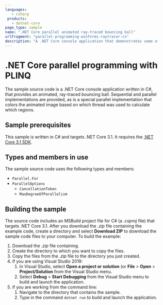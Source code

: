 ```yaml
---
languages:
   - csharp
 products:
   - dotnet-core
page_type: sample
name: ".NET Core parallel animated ray-traced bouncing ball"
urlFragment: "parallel-programming-winforms-raytracer-cs"
description: "A .NET Core console application that demonstrates some of the ways PLINQ query execution may be controlled and configured."
---
```


# .NET Core parallel programming with PLINQ

The sample source code is a .NET Core console application written in C#, that provides an animated, ray-traced bouncing ball.  Sequential and parallel implementations are provided, as is a special parallel implementation that colors the animated image based on which thread was used to calculate which regions.

## Sample prerequisites

This sample is written in C# and targets .NET Core 3.1. It requires the [.NET Core 3.1 SDK](https://dotnet.microsoft.com/download/dotnet-core/3.1).

## Types and members in use

The sample source code uses the following types and members:

- `Parallel.For`
- `ParallelOptions`
  - `CancellationToken`
  - `MaxDegreeOfParallelism`

## Building the sample

The source code includes an MSBuild project file for C# (a *.csproj* file) that targets .NET Core 3.1. After you download the *.zip* file containing the example code, create a directory and select **Download ZIP** to download the sample code files to your computer. To build the example:

1. Download the *.zip* file containing.
1. Create the directory to which you want to copy the files.
1. Copy the files from the *.zip* file to the directory you just created.
1. If you are using Visual Studio 2019:
   1. In Visual Studio, select **Open a project or solution** (or **File** > **Open** > **Project/Solution** from the Visual Studio menu.
   1. Select **Debug** > **Start Debugging** from the Visual Studio menu to build and launch the application.
1. If you are working from the command line:
   1. Navigate to the directory that contains the sample.
   1. Type in the command `dotnet run` to build and launch the application.

